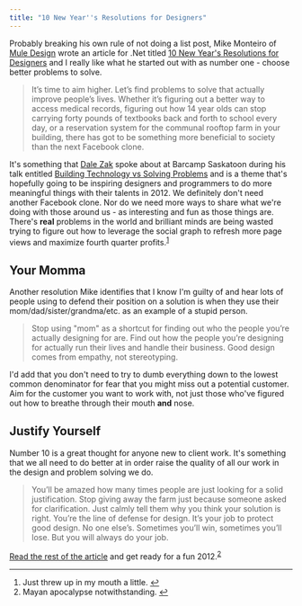 ```yaml
---
title: "10 New Year''s Resolutions for Designers"
---
```

<p>Probably breaking his own rule of not doing a list post, Mike Monteiro of <a href="http://muledesign.com/">Mule Design</a> wrote an article for .Net titled <a href="http://www.netmagazine.com/features/10-new-year-s-resolutions-designers">10 New Year's Resolutions for Designers</a> and I really like what he started out with as number one - choose better problems to solve.</p>
<blockquote><p>
  It’s time to aim higher. Let’s find problems to solve that actually improve people’s lives. Whether it’s figuring out a better way to access medical records, figuring out how 14 year olds can stop carrying forty pounds of textbooks back and forth to school every day, or a reservation system for the communal rooftop farm in your building, there has got to be something more beneficial to society than the next Facebook clone.
</p></blockquote>
<p>It's something that <a href="http://www.dalezak.ca/">Dale Zak</a> spoke about at Barcamp Saskatoon during his talk entitled <a href="http://www.dalezak.ca/2011/11/building-technology-vs-solving-problems.html">Building Technology vs Solving Problems</a> and is a theme that's hopefully going to be inspiring designers and programmers to do more meaningful things with their talents in 2012. We definitely don't need another Facebook clone. Nor do we need more ways to share what we're doing with those around us - as interesting and fun as those things are. There's <strong>real</strong> problems in the world and brilliant minds are being wasted trying to figure out how to leverage the social graph to refresh more page views and maximize fourth quarter profits.<sup id="fnref-19954:1"><a href="#fn-19954:1" rel="footnote">1</a></sup></p>
<h2>Your Momma</h2>
<p>Another resolution Mike identifies that I know I'm guilty of and hear lots of people using to defend their position on a solution is when they use their mom/dad/sister/grandma/etc. as an example of a stupid person.</p>
<blockquote><p>
  Stop using "mom" as a shortcut for finding out who the people you’re actually designing for are. Find out how the people you’re designing for actually run their lives and handle their business. Good design comes from empathy, not stereotyping.
</p></blockquote>
<p>I'd add that you don't need to try to dumb everything down to the lowest common denominator for fear that you might miss out a potential customer. Aim for the customer you want to work with, not just those who've figured out how to breathe through their mouth <strong>and</strong> nose.</p>
<h2>Justify Yourself</h2>
<p>Number 10 is a great thought for anyone new to client work. It's something that we all need to do better at in order raise the quality of all our work in the design and problem solving we do.</p>
<blockquote><p>
  You’ll be amazed how many times people are just looking for a solid justification. Stop giving away the farm just because someone asked for clarification. Just calmly tell them why you think your solution is right. You’re the line of defense for design. It’s your job to protect good design. No one else’s. Sometimes you’ll win, sometimes you’ll lose. But you will always do your job.
</p></blockquote>
<p><a href="http://www.netmagazine.com/features/10-new-year-s-resolutions-designers">Read the rest of the article</a> and get ready for a fun 2012.<sup id="fnref-19954:2"><a href="#fn-19954:2" rel="footnote">2</a></sup></p>
<div class="footnotes">
<hr />
<ol>
<li id="fn-19954:1">
Just threw up in my mouth a little.&#160;<a href="#fnref-19954:1" rev="footnote">&#8617;</a>
</li>
<li id="fn-19954:2">
Mayan apocalypse notwithstanding.&#160;<a href="#fnref-19954:2" rev="footnote">&#8617;</a>
</li>
</ol>
</div>
